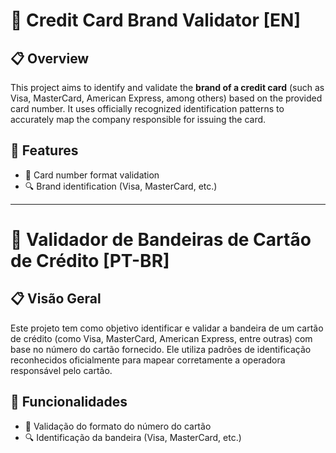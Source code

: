 # 🧾 Credit Card Brand Validator [EN]

## 📋 Overview

This project aims to identify and validate the **brand of a credit card** (such as Visa, MasterCard, American Express, among others) based on the provided card number. It uses officially recognized identification patterns to accurately map the company responsible for issuing the card.

## 🚀 Features

- 🧠 Card number format validation  
- 🔍 Brand identification (Visa, MasterCard, etc.) 

---
# 🧾 Validador de Bandeiras de Cartão de Crédito [PT-BR]

## 📋 Visão Geral

Este projeto tem como objetivo identificar e validar a bandeira de um cartão de crédito (como Visa, MasterCard, American Express, entre outras) com base no número do cartão fornecido. Ele utiliza padrões de identificação reconhecidos oficialmente para mapear corretamente a operadora responsável pelo cartão.

## 🚀 Funcionalidades

- 🧠 Validação do formato do número do cartão  
- 🔍 Identificação da bandeira (Visa, MasterCard, etc.)
